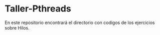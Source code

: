 # Taller-Pthreads

En este repositorio encontrará el directorio con codigos de los ejercicios sobre Hilos.
